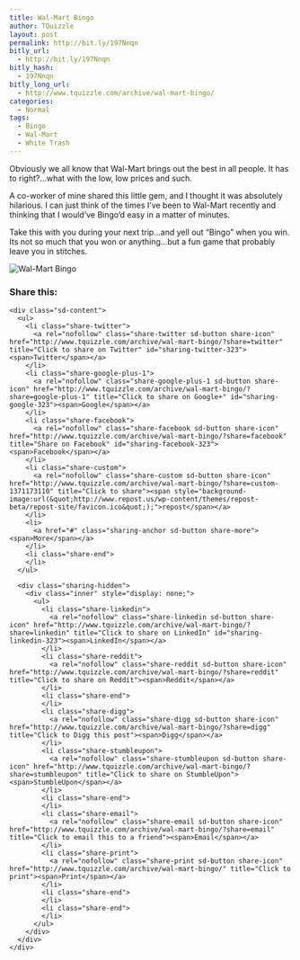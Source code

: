 ```yaml
---
title: Wal-Mart Bingo
author: TQuizzle
layout: post
permalink: http://bit.ly/197Nnqn
bitly_url:
  - http://bit.ly/197Nnqn
bitly_hash:
  - 197Nnqn
bitly_long_url:
  - http://www.tquizzle.com/archive/wal-mart-bingo/
categories:
  - Normal
tags:
  - Bingo
  - Wal-Mart
  - White Trash
---
```

Obviously we all know that Wal-Mart brings out the best in all people. It has to right?&#8230;what with the low, low prices and such.

A co-worker of mine shared this little gem, and I thought it was absolutely hilarious. I can just think of the times I&#8217;ve been to Wal-Mart recently and thinking that I would&#8217;ve Bingo&#8217;d easy in a matter of minutes.

Take this with you during your next trip&#8230;and yell out &#8220;Bingo&#8221; when you win. Its not so much that you won or anything&#8230;but a fun game that probably leave you in stitches.  
<!--more-->

  
<img src="http://i1.wp.com/www.tquizzle.com/uploads/2009/08/Wal-Mart_Bingo.png?fit=527%2C678" alt="Wal-Mart Bingo" title="Wal-Mart Bingo" class="aligncenter size-full wp-image-324" data-recalc-dims="1" />

<div class="sharedaddy sd-sharing-enabled">
  <div class="robots-nocontent sd-block sd-social sd-social-icon-text sd-sharing">
    <h3 class="sd-title">
      Share this:
    </h3>
    
    <div class="sd-content">
      <ul>
        <li class="share-twitter">
          <a rel="nofollow" class="share-twitter sd-button share-icon" href="http://www.tquizzle.com/archive/wal-mart-bingo/?share=twitter" title="Click to share on Twitter" id="sharing-twitter-323"><span>Twitter</span></a>
        </li>
        <li class="share-google-plus-1">
          <a rel="nofollow" class="share-google-plus-1 sd-button share-icon" href="http://www.tquizzle.com/archive/wal-mart-bingo/?share=google-plus-1" title="Click to share on Google+" id="sharing-google-323"><span>Google</span></a>
        </li>
        <li class="share-facebook">
          <a rel="nofollow" class="share-facebook sd-button share-icon" href="http://www.tquizzle.com/archive/wal-mart-bingo/?share=facebook" title="Share on Facebook" id="sharing-facebook-323"><span>Facebook</span></a>
        </li>
        <li class="share-custom">
          <a rel="nofollow" class="share-custom sd-button share-icon" href="http://www.tquizzle.com/archive/wal-mart-bingo/?share=custom-1371173110" title="Click to share"><span style="background-image:url(&quot;http://www.repost.us/wp-content/themes/repost-beta/repost-site/favicon.ico&quot;);">repost</span></a>
        </li>
        <li>
          <a href="#" class="sharing-anchor sd-button share-more"><span>More</span></a>
        </li>
        <li class="share-end">
        </li>
      </ul>
      
      <div class="sharing-hidden">
        <div class="inner" style="display: none;">
          <ul>
            <li class="share-linkedin">
              <a rel="nofollow" class="share-linkedin sd-button share-icon" href="http://www.tquizzle.com/archive/wal-mart-bingo/?share=linkedin" title="Click to share on LinkedIn" id="sharing-linkedin-323"><span>LinkedIn</span></a>
            </li>
            <li class="share-reddit">
              <a rel="nofollow" class="share-reddit sd-button share-icon" href="http://www.tquizzle.com/archive/wal-mart-bingo/?share=reddit" title="Click to share on Reddit"><span>Reddit</span></a>
            </li>
            <li class="share-end">
            </li>
            <li class="share-digg">
              <a rel="nofollow" class="share-digg sd-button share-icon" href="http://www.tquizzle.com/archive/wal-mart-bingo/?share=digg" title="Click to Digg this post"><span>Digg</span></a>
            </li>
            <li class="share-stumbleupon">
              <a rel="nofollow" class="share-stumbleupon sd-button share-icon" href="http://www.tquizzle.com/archive/wal-mart-bingo/?share=stumbleupon" title="Click to share on StumbleUpon"><span>StumbleUpon</span></a>
            </li>
            <li class="share-end">
            </li>
            <li class="share-email">
              <a rel="nofollow" class="share-email sd-button share-icon" href="http://www.tquizzle.com/archive/wal-mart-bingo/?share=email" title="Click to email this to a friend"><span>Email</span></a>
            </li>
            <li class="share-print">
              <a rel="nofollow" class="share-print sd-button share-icon" href="http://www.tquizzle.com/archive/wal-mart-bingo/" title="Click to print"><span>Print</span></a>
            </li>
            <li class="share-end">
            </li>
            <li class="share-end">
            </li>
          </ul>
        </div>
      </div>
    </div>
  </div>
</div>